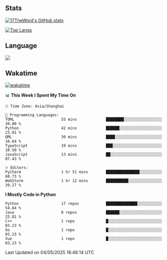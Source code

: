 ## Stats

[![17TheWord's GitHub stats](https://github-readme-stats.vercel.app/api?username=17TheWord&count_private=true&show_icons=true)](https://github.com/anuraghazra/github-readme-stats)

[![Top Langs](https://github-readme-stats.vercel.app/api/top-langs/?username=17TheWord&layout=compact&hide=html)](https://github.com/anuraghazra/github-readme-stats)

## Language

<img align="center" src="https://github-readme-stats-theword.vercel.app/api/wakatime?username=559772f0-9c03-4114-9e11-1b4b8b998e10&layout=compact&theme=dracula&hide_border=true">

## Wakatime

[![wakatime](https://wakatime.com/badge/user/559772f0-9c03-4114-9e11-1b4b8b998e10.svg)](https://wakatime.com/@559772f0-9c03-4114-9e11-1b4b8b998e10)

<!--START_SECTION:waka-->
📊 **This Week I Spent My Time On** 

```text
🕑︎ Time Zone: Asia/Shanghai

💬 Programming Languages: 
TOML                     55 mins             ████████░░░░░░░░░░░░░░░░░   30.00 % 
Python                   42 mins             ██████░░░░░░░░░░░░░░░░░░░   23.01 % 
QML                      30 mins             ████░░░░░░░░░░░░░░░░░░░░░   16.64 % 
TypeScript               19 mins             ███░░░░░░░░░░░░░░░░░░░░░░   10.50 % 
JavaScript               13 mins             ██░░░░░░░░░░░░░░░░░░░░░░░   07.43 % 

🔥 Editors: 
PyCharm                  1 hr 51 mins        ███████████████░░░░░░░░░░   60.73 % 
WebStorm                 1 hr 12 mins        ██████████░░░░░░░░░░░░░░░   39.27 % 
```

**I Mostly Code in Python** 

```text
Python                   17 repos            ██████████████░░░░░░░░░░░   54.84 % 
Java                     8 repos             ██████░░░░░░░░░░░░░░░░░░░   25.81 % 
C++                      1 repo              █░░░░░░░░░░░░░░░░░░░░░░░░   03.23 % 
Go                       1 repo              █░░░░░░░░░░░░░░░░░░░░░░░░   03.23 % 
Vue                      1 repo              █░░░░░░░░░░░░░░░░░░░░░░░░   03.23 % 
```




 Last Updated on 04/05/2025 18:46:14 UTC
<!--END_SECTION:waka-->
